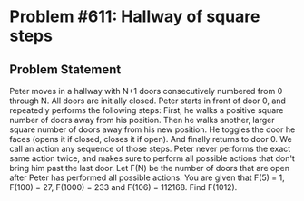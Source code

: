 # Problem #611: Hallway of square steps 

## Problem Statement 

Peter moves in a hallway with N+1 doors consecutively numbered from 0 through N. All doors are initially closed. Peter starts in front of door 0, and repeatedly performs the following steps:
First, he walks a positive square number of doors away from his position.
Then he walks another, larger square number of doors away from his new position.
He toggles the door he faces (opens it if closed, closes it if open).
And finally returns to door 0.
We call an action any sequence of those steps. Peter never performs the exact same action twice, and makes sure to perform all possible actions that don't bring him past the last door.
Let F(N) be the number of doors that are open after Peter has performed all possible actions. You are given that F(5) = 1, F(100) = 27, F(1000) = 233 and F(106) = 112168.
Find F(1012).
